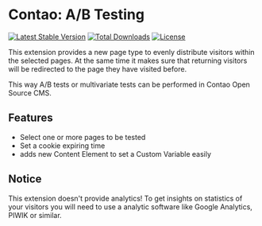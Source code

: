 # Contao: A/B Testing

[![Latest Stable Version](https://poser.pugx.org/bastibuck/contao-ab-testing/v/stable)](https://packagist.org/packages/bastibuck/contao-ab-testing)
[![Total Downloads](https://poser.pugx.org/bastibuck/contao-ab-testing/downloads)](https://packagist.org/packages/bastibuck/contao-ab-testing)
[![License](https://poser.pugx.org/bastibuck/contao-ab-testing/license)](https://packagist.org/packages/bastibuck/contao-ab-testing)

This extension provides a new page type to evenly distribute visitors within the selected pages. At the same time it makes sure that returning visitors will be redirected to the page they have visited before.

This way A/B tests or multivariate tests can be performed in Contao Open Source CMS.

## Features
* Select one or more pages to be tested
* Set a cookie expiring time
* adds new Content Element to set a Custom Variable easily

## Notice
This extension doesn't provide analytics! To get insights on statistics of your visitors you will need to use a analytic software like Google Analytics, PIWIK or similar.
